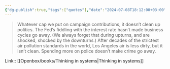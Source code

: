 ```yaml
---
{"dg-publish":true,"tags":["quotes"],"date":"2024-07-08T18:12:00+03:00","title":"spending more on police doesn’t make crime go away","modified_at":"2024-09-18T16:19:22+03:00","aliases":"spending more on police doesn’t make crime go away","dg-path":"/quotes/202407081812.md","permalink":"/quotes/202407081812/","dgPassFrontmatter":true}
---
```



> Whatever cap we put on campaign contributions, it doesn’t clean up politics. The Fed’s fiddling with the interest rate hasn’t made business cycles go away. (We always forget that during upturns, and are shocked, shocked by the downturns.) After decades of the strictest air pollution standards in the world, Los Angeles air is less dirty, but it isn’t clean. Spending more on police doesn’t make crime go away.

Link:: [[Openbox/books/Thinking in systems|Thinking in systems]]
